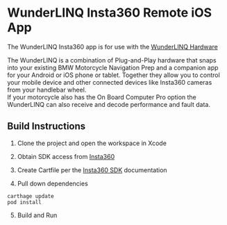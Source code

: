 # WunderLINQ Insta360 Remote iOS App

The WunderLINQ Insta360 app is for use with the [WunderLINQ Hardware](https://www.wunderlinq.com)

The WunderLINQ is a combination of Plug-and-Play hardware that snaps into your existing BMW Motorcycle 
Navigation Prep and a companion app for your Android or iOS phone or tablet.  Together they allow you 
to control your mobile device and other connected devices like Insta360 cameras from your handlebar wheel.  
If your motorcycle also has the On Board Computer Pro option the WunderLINQ can also receive and 
decode performance and fault data.

## Build Instructions
1. Clone the project and open the workspace in Xcode

2. Obtain SDK access from [Insta360](https://www.insta360.com/sdk/home)

3. Create Cartfile per the [Insta360 SDK](https://github.com/Insta360Develop/CameraSDK-iOS) documentation

4. Pull down dependencies
```
carthage update
pod install
```
5. Build and Run
